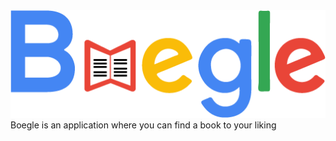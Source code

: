 <img src="https://github.com/Boegle/OBAboek/blob/master/Boegle.png" style="text-align: center;">
Boegle is an application where you can find a book to your liking
